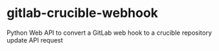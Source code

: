 # gitlab-crucible-webhook
Python Web API to convert a GitLab web hook to a crucible repository update API request
